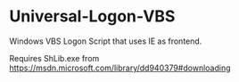 # Universal-Logon-VBS
Windows VBS Logon Script that uses IE as frontend.

Requires ShLib.exe from https://msdn.microsoft.com/library/dd940379#downloading 
